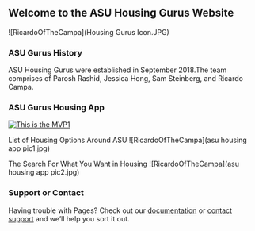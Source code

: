 ## Welcome to the ASU Housing Gurus Website
![RicardoOfTheCampa](Housing Gurus Icon.JPG)

### ASU Gurus History

ASU Housing Gurus were established in September 2018.The team comprises of Parosh Rashid, Jessica Hong, Sam Steinberg, and Ricardo Campa.



### ASU Gurus Housing App
[![This is the MVP1](ricardoURL.jpg)](https://www.youtube.com/watch?v=dwEN7fCzl1A&feature=youtu.be "My Video")

List of Housing Options Around ASU
![RicardoOfTheCampa](asu housing app pic1.jpg)

The Search For What You Want in Housing
![RicardoOfTheCampa](asu housing app pic2.jpg)


### Support or Contact

Having trouble with Pages? Check out our [documentation](https://help.github.com/categories/github-pages-basics/) or [contact support](https://github.com/contact) and we’ll help you sort it out.
